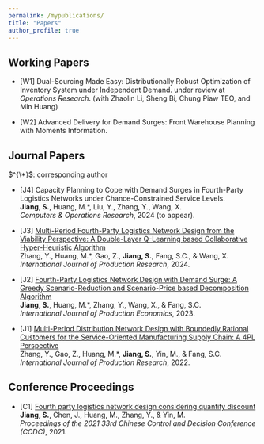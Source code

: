 ```yaml
---
permalink: /mypublications/
title: "Papers"
author_profile: true
---
```


Working Papers
-----
* [W1] Dual-Sourcing Made Easy: Distributionally Robust Optimization of Inventory System under Independent Demand. under review at _Operations Research_. (with Zhaolin Li, Sheng Bi, Chung Piaw TEO, and Min Huang)

* [W2] Advanced Delivery for Demand Surges: Front Warehouse Planning with Moments Information.


Journal Papers
-----
$^{\*}$: corresponding author

* [J4] Capacity Planning to Cope with Demand Surges in Fourth-Party Logistics Networks under Chance-Constrained Service Levels.  <br>
  **Jiang, S.**, Huang, M.*, Liu, Y., Zhang, Y., Wang, X. <br>
 _Computers & Operations Research_, 2024 (to appear).

* [J3] [Multi-Period Fourth-Party Logistics Network Design from the Viability Perspective: A Double-Layer Q-Learning based Collaborative Hyper-Heuristic Algorithm](https://doi.org/10.1080/00207543.2024.2339530) <br>
  Zhang, Y., Huang, M.*, Gao, Z., **Jiang, S.**, Fang, S.C., & Wang, X. <br>
  _International Journal of Production Research_, 2024.

* [J2] [Fourth-Party Logistics Network Design with Demand Surge: A Greedy Scenario-Reduction and Scenario-Price based Decomposition Algorithm](https://doi.org/10.1016/j.ijpe.2023.109135) <br>
  **Jiang, S.**, Huang, M.*, Zhang, Y., Wang, X., & Fang, S.C. <br>
  _International Journal of Production Economics_, 2023.

* [J1] [Multi-Period Distribution Network Design with Boundedly Rational Customers for the Service-Oriented Manufacturing Supply Chain: A 4PL Perspective](https://www.tandfonline.com/doi/full/10.1080/00207543.2022.2140220) <br>
  Zhang, Y., Gao, Z., Huang, M.*, **Jiang, S.**, Yin, M., & Fang, S.C. <br>
  _International Journal of Production Research_, 2022. 

Conference Proceedings
-----

* [C1] [Fourth party logistics network design considering quantity discount](https://ieeexplore.ieee.org/document/9602597) <br>
  **Jiang, S.**, Chen, J., Huang, M., Zhang, Y., & Yin, M. <br>
  _Proceedings of the 2021 33rd Chinese Control and Decision Conference (CCDC)_, 2021.
